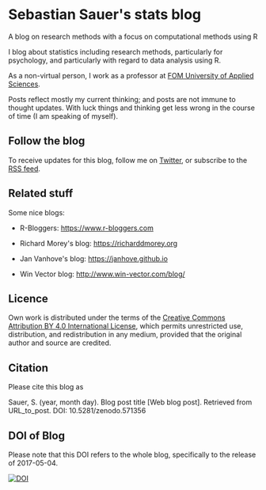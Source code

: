 # Sebastian Sauer's stats blog 

A blog on research methods with a focus on computational methods using R



I blog about statistics including research methods, particularly for psychology, and particularly with regard to data analysis using R.

As a non-virtual person, I work as a professor at [FOM University of Applied Sciences](https://www.fom.de/die-fom-englisch/the-university-for-the-professionals.html). 

Posts reflect mostly my current thinking; and posts are not immune to thought updates. With luck things and thinking get less wrong in the course of time (I am speaking of myself).


## Follow the blog

To receive updates for this blog, follow me on [Twitter](https://twitter.com/sauer_sebastian), or subscribe to the [RSS feed](https://sebastiansauer.github.io/feed.xml).


## Related stuff

Some nice blogs:

- R-Bloggers: <https://www.r-bloggers.com>

- Richard Morey's blog: <https://richarddmorey.org>

- Jan Vanhove's blog: <https://janhove.github.io>

- Win Vector blog: <http://www.win-vector.com/blog/>


## Licence

Own work is distributed under the terms of the [Creative Commons Attribution BY 4.0 International License](https://creativecommons.org/licenses/by/4.0/), which permits unrestricted use, distribution, and redistribution in any medium, provided that the original author and source are credited.


## Citation

Please cite this blog as

Sauer, S. (year, month day). Blog post title [Web blog post]. Retrieved from URL_to_post. DOI: 10.5281/zenodo.571356

## DOI of Blog

Please note that this DOI refers to the whole blog, specifically to the release of 2017-05-04.

[![DOI](https://zenodo.org/badge/73370743.svg)](https://zenodo.org/badge/latestdoi/73370743)

